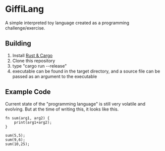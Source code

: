 # GiffiLang
A simple interpreted toy language created as a programming challenge/exercise.

## Building
1. Install [Rust & Cargo](https://www.rust-lang.org/)
2. Clone this repository
3. type "cargo run --release"
4. executable can be found in the target directory, and a source file can be passed as an argument to the executable

## Example Code
Current state of the "programming language" is still very volatile and evolving.
But at the time of writing this, it looks like this.
~~~
fn sum(arg1, arg2) {
    print(arg1+arg2);
}

sum(5,5);
sum(9,6);
sum(10,25);
~~~

